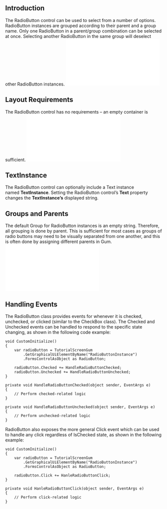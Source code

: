 ## Introduction

The RadioButton control can be used to select from a number of options. RadioButton instances are grouped according to their parent and a group name. Only one RadioButton in a parent/group combination can be selected at once. Selecting another RadioButton in the same group will deselect other RadioButton instances. [![](/wp-content/uploads/2017/12/2017-12-21_07-04-05.gif.md)](/wp-content/uploads/2017/12/2017-12-21_07-04-05.gif.md)

## Layout Requirements

The RadioButton control has no requirements – an empty container is sufficient. [![](/wp-content/uploads/2017/12/img_5a485e78076db.png.md)](/wp-content/uploads/2017/12/img_5a485e78076db.png.md)

## TextInstance

The RadioButton control can optionally include a Text instance named **TextInstance**. Setting the RadioButton control’s **Text** property changes the **TextInstance’s** displayed string.

## Groups and Parents

The default Group for RadioButton instances is an empty string. Therefore, all grouping is done by parent. This is sufficient for most cases as groups of radio buttons may need to be visually separated from one another, and this is often done by assigning different parents in Gum. [![](/wp-content/uploads/2017/12/2017-12-21_07-27-46.gif.md)](/wp-content/uploads/2017/12/2017-12-21_07-27-46.gif.md)

## Handling Events

The RadioButton class provides events for whenever it is checked, unchecked, or clicked (similar to the CheckBox class). The Checked and Unchecked events can be handled to respond to the specific state changing, as shown in the following code example:

``` lang:c#
void CustomInitialize()
{
    var radioButton = TutorialScreenGum
        .GetGraphicalUiElementByName("RadioButtonInstance")
        .FormsControlAsObject as RadioButton;

    radioButton.Checked += HandleRadioButtonChecked;
    radioButton.Unchecked += HandleRadioButtonUnchecked;
}

private void HandleRadioButtonChecked(object sender, EventArgs e)
{
    // Perform checked-related logic
}

private void HandleRadioButtonUnchecked(object sender, EventArgs e)
{
    // Perform unchecked-related logic
}
```

RadioButton also exposes the more general Click event which can be used to handle any click regardless of IsChecked state, as shown in the following example:

``` lang:c#
void CustomInitialize()
{
    var radioButton = TutorialScreenGum
        .GetGraphicalUiElementByName("RadioButtonInstance")
        .FormsControlAsObject as RadioButton;
 
    radioButton.Click += HanleRadioButtonClick;
}
 
private void HanleRadioButtonClick(object sender, EventArgs e)
{
    // Perform click-related logic
}
```

 
